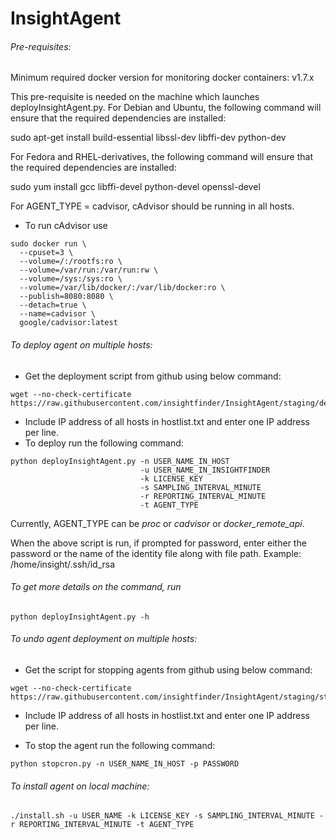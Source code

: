 # InsightAgent

###### Pre-requisites:
Minimum required docker version for monitoring docker containers: v1.7.x

This pre-requisite is needed on the machine which launches deployInsightAgent.py.
For Debian and Ubuntu, the following command will ensure that the required dependencies are installed:

sudo apt-get install build-essential libssl-dev libffi-dev python-dev

For Fedora and RHEL-derivatives, the following command will ensure that the required dependencies are installed:

sudo yum install gcc libffi-devel python-devel openssl-devel

For AGENT_TYPE = cadvisor, cAdvisor should be running in all hosts.
- To run cAdvisor use
```
sudo docker run \
  --cpuset=3 \
  --volume=/:/rootfs:ro \
  --volume=/var/run:/var/run:rw \
  --volume=/sys:/sys:ro \
  --volume=/var/lib/docker/:/var/lib/docker:ro \
  --publish=8080:8080 \
  --detach=true \
  --name=cadvisor \
  google/cadvisor:latest
```

###### To deploy agent on multiple hosts:

- Get the deployment script from github using below command:
```
wget --no-check-certificate https://raw.githubusercontent.com/insightfinder/InsightAgent/staging/deployInsightAgent.py
```
- Include IP address of all hosts in hostlist.txt and enter one IP address per line.
- To deploy run the following command:
```
python deployInsightAgent.py -n USER_NAME_IN_HOST
                             -u USER_NAME_IN_INSIGHTFINDER 
                             -k LICENSE_KEY 
                             -s SAMPLING_INTERVAL_MINUTE 
                             -r REPORTING_INTERVAL_MINUTE 
                             -t AGENT_TYPE
```
Currently, AGENT_TYPE can be *proc* or *cadvisor* or *docker_remote_api*.

When the above script is run, if prompted for password, enter either the password or the name of the identity file along with file path.
Example: /home/insight/.ssh/id_rsa


###### To get more details on the command, run 
```
python deployInsightAgent.py -h
```

###### To undo agent deployment on multiple hosts:
- Get the script for stopping agents from github using below command:
```
wget --no-check-certificate https://raw.githubusercontent.com/insightfinder/InsightAgent/staging/stopcron.py
```

- Include IP address of all hosts in hostlist.txt and enter one IP address per line.

- To stop the agent run the following command:
```
python stopcron.py -n USER_NAME_IN_HOST -p PASSWORD
```

###### To install agent on local machine:
```
./install.sh -u USER_NAME -k LICENSE_KEY -s SAMPLING_INTERVAL_MINUTE -r REPORTING_INTERVAL_MINUTE -t AGENT_TYPE
```


